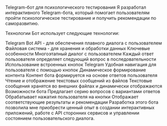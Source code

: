 Telegram-бот для психологического тестирования
Я разработал интерактивного Telegram-бота, который помогает пользователям пройти психологическое тестирование и получить рекомендации по саморазвитию.

Технологии
Бот использует следующие технологии:

Telegram Bot API - для обеспечения плавного диалога с пользователем
Файловая система - для хранения и обработки данных
Ключевые особенности
Многоэтапный диалог с пользователем
Каждый ответ пользователя определяет следующий вопрос в последовательности
Использование встроенных кнопок Telegram
Удобная навигация для пользователя с помощью кнопок
Динамическое формирование контента
Контент бота формируется на основе ответов пользователя
Чтение и отображение текстовых сообщений из файлов
Текстовые сообщения хранятся во внешних файлах и динамически отображаются
Возможности бота
Предлагает серию вопросов с вариантами ответов
Обрабатывает нажатия пользователя на кнопки
Отображает соответствующие результаты и рекомендации
Разработка этого бота позволила мне приобрести ценный опыт в создании интерактивных приложений, работе с API сторонних сервисов и управлении состоянием пользовательского диалога.

